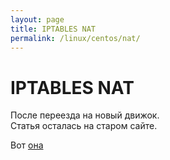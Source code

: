 ```yaml
---
layout: page
title: IPTABLES NAT
permalink: /linux/centos/nat/
---
```



# IPTABLES NAT


После переезда на новый движок.  
Статья осталась на старом сайте.

Вот  <a href="http://prev.sysadm.ru/linux/centos/nat/">она</a>

